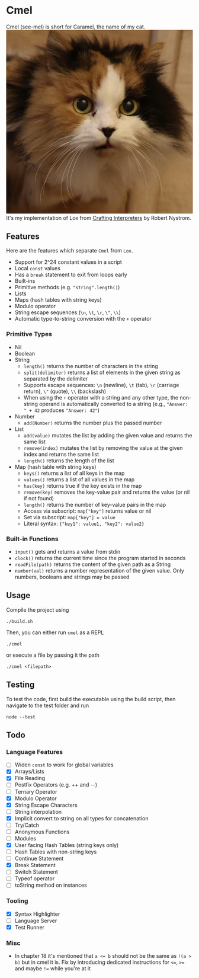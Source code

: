 # Cmel

Cmel (see-mel) is short for Caramel, the name of my cat.
![Caramel](./caramel.jpeg)
It's my implementation of Lox from [Crafting Interpreters](https://www.craftinginterpreters.com) by Robert Nystrom.

## Features

Here are the features which separate `Cmel` from `Lox`.

- Support for 2^24 constant values in a script
- Local `const` values
- Has a `break` statement to exit from loops early
- Built-ins
- Primitive methods (e.g. `"string".length()`)
- Lists
- Maps (hash tables with string keys)
- Modulo operator
- String escape sequences (`\n`, `\t`, `\r`, `\"`, `\\`)
- Automatic type-to-string conversion with the `+` operator

### Primitive Types

- Nil
- Boolean
- String
    - `length()` returns the number of characters in the string
    - `split(delimiter)` returns a list of elements in the given string as separated by the delimiter
    - Supports escape sequences: `\n` (newline), `\t` (tab), `\r` (carriage return), `\"` (quote), `\\` (backslash)
    - When using the `+` operator with a string and any other type, the non-string operand is automatically converted to a string (e.g., `"Answer: " + 42` produces `"Answer: 42"`)
- Number
    - `add(Number)` returns the number plus the passed number
- List
    - `add(value)` mutates the list by adding the given value and returns the same list
    - `remove(index)` mutates the list by removing the value at the given index and returns the same list
    - `length()` returns the length of the list
- Map (hash table with string keys)
    - `keys()` returns a list of all keys in the map
    - `values()` returns a list of all values in the map
    - `has(key)` returns true if the key exists in the map
    - `remove(key)` removes the key-value pair and returns the value (or nil if not found)
    - `length()` returns the number of key-value pairs in the map
    - Access via subscript: `map["key"]` returns value or nil
    - Set via subscript: `map["key"] = value`
    - Literal syntax: `{"key1": value1, "key2": value2}`

### Built-in Functions

- `input()` gets and returns a value from stdin
- `clock()` returns the current time since the program started in seconds
- `readFile(path)` returns the content of the given path as a String
- `number(val)` returns a number representation of the given value. Only numbers, booleans and strings may be passed

## Usage

Compile the project using

```
./build.sh
```

Then, you can either run `cmel` as a REPL

```
./cmel
```

or execute a file by passing it the path

```
./cmel <filepath>
```

## Testing

To test the code, first build the executable using the build script, then navigate to the test folder and run

```
node --test
```

## Todo

### Language Features

- [ ] Widen `const` to work for global variables
- [x] Arrays/Lists
- [x] File Reading
- [ ] Postfix Operators (e.g. ++ and --)
- [ ] Ternary Operator
- [x] Modulo Operator
- [x] String Escape Characters
- [ ] String interpolation
- [x] Implicit convert to string on all types for concatenation
- [ ] Try/Catch
- [ ] Anonymous Functions
- [ ] Modules
- [x] User facing Hash Tables (string keys only)
- [ ] Hash Tables with non-string keys
- [ ] Continue Statement
- [x] Break Statement
- [ ] Switch Statement
- [ ] Typeof operator
- [ ] toString method on instances

### Tooling

- [x] Syntax Highlighter
- [ ] Language Server
- [x] Test Runner

### Misc

- In chapter 18 it's mentioned that `a <= b` should not be the same as `!(a > b)` but in cmel it is. Fix by introducing dedicated instructions for `<=`, `>=` and maybe `!=` while you're at it
